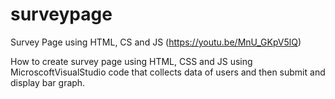 # surveypage
Survey Page using HTML, CS and JS (https://youtu.be/MnU_GKpV5lQ)


How to create survey page using HTML, CSS and JS using MicroscoftVisualStudio code that collects data of users and then submit and display bar graph.
